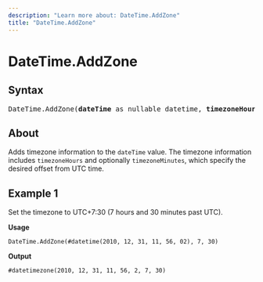 ```yaml
---
description: "Learn more about: DateTime.AddZone"
title: "DateTime.AddZone"
---
```

# DateTime.AddZone

## Syntax

<pre>
DateTime.AddZone(<b>dateTime</b> as nullable datetime, <b>timezoneHours</b> as number, optional <b>timezoneMinutes</b> as nullable number) as nullable datetimezone
</pre>
  
## About

Adds timezone information to the `dateTime` value. The timezone information includes `timezoneHours` and optionally `timezoneMinutes`, which specify the desired offset from UTC time.

## Example 1

Set the timezone to UTC+7:30 (7 hours and 30 minutes past UTC).

**Usage**

```powerquery-m
DateTime.AddZone(#datetime(2010, 12, 31, 11, 56, 02), 7, 30)
```

**Output**

`#datetimezone(2010, 12, 31, 11, 56, 2, 7, 30)`

